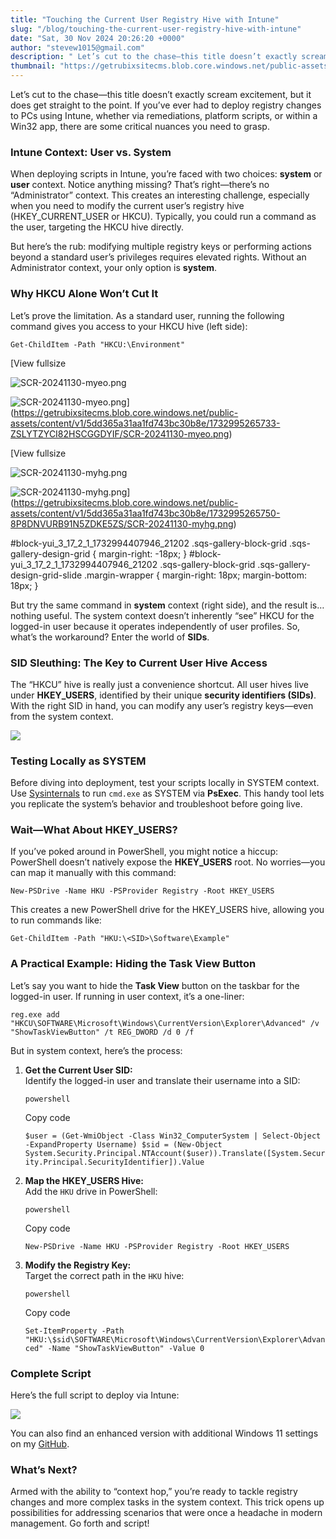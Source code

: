 ```yaml
---
title: "Touching the Current User Registry Hive with Intune"
slug: "/blog/touching-the-current-user-registry-hive-with-intune"
date: "Sat, 30 Nov 2024 20:26:20 +0000"
author: "stevew1015@gmail.com"
description: " Let’s cut to the chase—this title doesn’t exactly scream excitement, but it does get straight to the point. If you’ve ever had to deploy registry changes to PCs using Intune, whether via remediations, platform scripts, or within a Win32 app, there are some critical nuances you need to"
thumbnail: "https://getrubixsitecms.blob.core.windows.net/public-assets/content/v1/logo512.png"
---
```


Let’s cut to the chase—this title doesn’t exactly scream excitement, but it does get straight to the point. If you’ve ever had to deploy registry changes to PCs using Intune, whether via remediations, platform scripts, or within a Win32 app, there are some critical nuances you need to grasp.

### **Intune Context: User vs. System**

When deploying scripts in Intune, you’re faced with two choices: **system** or **user** context. Notice anything missing? That’s right—there’s no “Administrator” context. This creates an interesting challenge, especially when you need to modify the current user’s registry hive (HKEY\_CURRENT\_USER or HKCU). Typically, you could run a command as the user, targeting the HKCU hive directly.

But here’s the rub: modifying multiple registry keys or performing actions beyond a standard user’s privileges requires elevated rights. Without an Administrator context, your only option is **system**.

### **Why HKCU Alone Won’t Cut It**

Let’s prove the limitation. As a standard user, running the following command gives you access to your HKCU hive (left side):

```
Get-ChildItem -Path "HKCU:\Environment"
```

[View fullsize

![SCR-20241130-myeo.png](https://getrubixsitecms.blob.core.windows.net/public-assets/content/v1/5dd365a31aa1fd743bc30b8e/1732995265733-ZSLYTZYCI82HSCGGDYIF/SCR-20241130-myeo.png)

![SCR-20241130-myeo.png](https://getrubixsitecms.blob.core.windows.net/public-assets/content/v1/5dd365a31aa1fd743bc30b8e/1732995265733-ZSLYTZYCI82HSCGGDYIF/SCR-20241130-myeo.png)](https://getrubixsitecms.blob.core.windows.net/public-assets/content/v1/5dd365a31aa1fd743bc30b8e/1732995265733-ZSLYTZYCI82HSCGGDYIF/SCR-20241130-myeo.png)

[View fullsize

![SCR-20241130-myhg.png](https://getrubixsitecms.blob.core.windows.net/public-assets/content/v1/5dd365a31aa1fd743bc30b8e/1732995265750-8P8DNVURB91N5ZDKE5ZS/SCR-20241130-myhg.png)

![SCR-20241130-myhg.png](https://getrubixsitecms.blob.core.windows.net/public-assets/content/v1/5dd365a31aa1fd743bc30b8e/1732995265750-8P8DNVURB91N5ZDKE5ZS/SCR-20241130-myhg.png)](https://getrubixsitecms.blob.core.windows.net/public-assets/content/v1/5dd365a31aa1fd743bc30b8e/1732995265750-8P8DNVURB91N5ZDKE5ZS/SCR-20241130-myhg.png)

#block-yui\_3\_17\_2\_1\_1732994407946\_21202 .sqs-gallery-block-grid .sqs-gallery-design-grid { margin-right: -18px; } #block-yui\_3\_17\_2\_1\_1732994407946\_21202 .sqs-gallery-block-grid .sqs-gallery-design-grid-slide .margin-wrapper { margin-right: 18px; margin-bottom: 18px; }

But try the same command in **system** context (right side), and the result is… nothing useful. The system context doesn’t inherently “see” HKCU for the logged-in user because it operates independently of user profiles. So, what’s the workaround? Enter the world of **SIDs**.

### **SID Sleuthing: The Key to Current User Hive Access**

The “HKCU” hive is really just a convenience shortcut. All user hives live under **HKEY\_USERS**, identified by their unique **security identifiers (SIDs)**. With the right SID in hand, you can modify any user’s registry keys—even from the system context.

![](https://getrubixsitecms.blob.core.windows.net/public-assets/content/v1/5dd365a31aa1fd743bc30b8e/281b6b25-75df-483c-aa31-ebca8bec3a98/SCR-20241130-mfig.png)

### **Testing Locally as SYSTEM**

Before diving into deployment, test your scripts locally in SYSTEM context. Use [Sysinternals](https://learn.microsoft.com/en-us/sysinternals/) to run `cmd.exe` as SYSTEM via **PsExec**. This handy tool lets you replicate the system’s behavior and troubleshoot before going live.

### **Wait—What About HKEY\_USERS?**

If you’ve poked around in PowerShell, you might notice a hiccup: PowerShell doesn’t natively expose the **HKEY\_USERS** root. No worries—you can map it manually with this command:

`New-PSDrive -Name HKU -PSProvider Registry -Root HKEY_USERS`

This creates a new PowerShell drive for the HKEY\_USERS hive, allowing you to run commands like:

`Get-ChildItem -Path "HKU:\<SID>\Software\Example"`

### **A Practical Example: Hiding the Task View Button**

Let’s say you want to hide the **Task View** button on the taskbar for the logged-in user. If running in user context, it’s a one-liner:

`reg.exe add "HKCU\SOFTWARE\Microsoft\Windows\CurrentVersion\Explorer\Advanced" /v "ShowTaskViewButton" /t REG_DWORD /d 0 /f`

But in system context, here’s the process:

1.  **Get the Current User SID:**  
    Identify the logged-in user and translate their username into a SID:
    
    ```
    powershell
    ```
    
    Copy code
    
    `$user = (Get-WmiObject -Class Win32_ComputerSystem | Select-Object -ExpandProperty Username) $sid = (New-Object System.Security.Principal.NTAccount($user)).Translate([System.Security.Principal.SecurityIdentifier]).Value`
    
2.  **Map the HKEY\_USERS Hive:**  
    Add the `HKU` drive in PowerShell:
    
    ```
    powershell
    ```
    
    Copy code
    
    `New-PSDrive -Name HKU -PSProvider Registry -Root HKEY_USERS`
    
3.  **Modify the Registry Key:**  
    Target the correct path in the `HKU` hive:
    
    ```
    powershell
    ```
    
    Copy code
    
    `Set-ItemProperty -Path "HKU:\$sid\SOFTWARE\Microsoft\Windows\CurrentVersion\Explorer\Advanced" -Name "ShowTaskViewButton" -Value 0`
    

### **Complete Script**

Here’s the full script to deploy via Intune:

![](https://getrubixsitecms.blob.core.windows.net/public-assets/content/v1/5dd365a31aa1fd743bc30b8e/1cbf0e7e-cc5f-4a4d-bd72-e839e53e36ea/SCR-20241130-mrbu.png)

You can also find an enhanced version with additional Windows 11 settings on my [GitHub](https://github.com/stevecapacity/IntunePowershell/blob/main/Misc%20Intune/win11SettingsFix.ps1).

### **What’s Next?**

Armed with the ability to “context hop,” you’re ready to tackle registry changes and more complex tasks in the system context. This trick opens up possibilities for addressing scenarios that were once a headache in modern management. Go forth and script!
